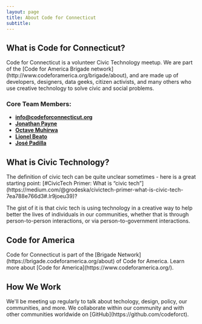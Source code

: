 ```yaml
---
layout: page
title: About Code for Connecticut
subtitle: 
---
```


<h2>What is Code for Connecticut?</h2>
Code for Connecticut is a volunteer Civic Technology meetup. We are part of the [Code for America Brigade network](http://www.codeforamerica.org/brigade/about), and are made up of developers, designers, data geeks, citizen activists, and many others who use creative technology to solve civic and social problems.

<h3>Core Team Members:</h3>
<ul style="font-weight: bold;">
<li><a href="mailto:info@codeforconnecticut.org">info@codeforconnecticut.org</a></li>
<li><a href="mailto:jonathan@codeforconnecticut.org">Jonathan Payne</a></li>
<li><a href="mailto:octave@codeforconnecticut.org">Octave Muhirwa</a></li>
<li><a href="mailto:lionel@codeforconnecticut.org">Lionel Beato</a></li>
<li><a href="mailto:jose@codeforconnecticut.org">José Padilla</a></li>
</ul>


<h2>What is Civic Technology?</h2>
The definition of civic tech can be quite unclear sometimes - here is a great starting point: [#CivicTech Primer: What is “civic tech”](https://medium.com/@grodeska/civictech-primer-what-is-civic-tech-7ea788e766d3#.lr9joeu39)?

The gist of it is that civic tech is using technology in a creative way to help better the lives of individuals in our communities, whether that is through person-to-person interactions, or via person-to-government interactions.

<h2>Code for America</h2>
Code for Connecticut is part of the [Brigade Network](https://brigade.codeforamerica.org/about) of Code for America. Learn more about [Code for America](https://www.codeforamerica.org/).

<h2>How We Work</h2>
We'll be meeting up regularly to talk about techology, design, policy, our communities, and more. We collaborate within our community and with other communities worldwide on [GitHub](https://github.com/codeforct).
